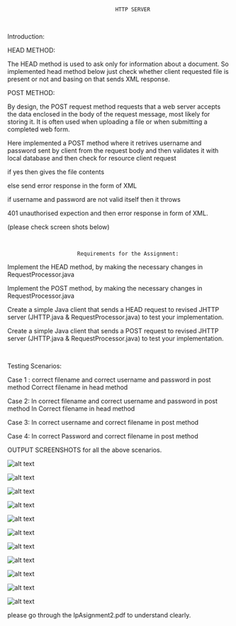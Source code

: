                                       HTTP SERVER


</br>

  Introduction:


  HEAD METHOD: 

  The HEAD method is used to ask only for information about a document. So implemented head method below just check whether client requested file is present or not and basing on that sends XML response. 


  POST METHOD:

  By design, the POST request method requests that a web server accepts the data enclosed in the body of the request message, most likely for storing it. It is often used when uploading a file or when submitting a completed web form.


  Here implemented a POST method where it retrives username and password sent by client from the request body and then validates it with local database and then check for resource client request 


  if yes then gives the file contents 

  else send error response in the form of XML

  if username and password are not valid itself then it throws

  401 unauthorised expection and then error response in form of XML.

  (please check screen shots below)


</br>


                          Requirements for the Assignment:



Implement the HEAD method, by making the necessary changes in RequestProcessor.java


Implement the POST method, by making the necessary changes in RequestProcessor.java



Create a simple Java client that sends a HEAD request to  revised JHTTP server (JHTTP.java & RequestProcessor.java) to test your implementation.



Create a simple Java client that sends a POST request to  revised JHTTP server (JHTTP.java & RequestProcessor.java) to test your implementation.


</br>

Testing Scenarios:


Case 1 : correct filename and correct username and password in post method Correct filename in head method


Case 2: In correct filename and correct username and password in post method In Correct filename in head method


Case 3: In correct username and correct filename in post method 


Case 4: In correct Password and correct filename in post method


OUTPUT SCREENSHOTS for all the above scenarios.


![alt text](https://github.com/RepakaRamateja/HTTP-Server/blob/master/Images/1.png)


![alt text](https://github.com/RepakaRamateja/HTTP-Server/blob/master/Images/2.png)


![alt text](https://github.com/RepakaRamateja/HTTP-Server/blob/master/Images/3.png)


![alt text](https://github.com/RepakaRamateja/HTTP-Server/blob/master/Images/4.png)


![alt text](https://github.com/RepakaRamateja/HTTP-Server/blob/master/Images/5.png)


![alt text](https://github.com/RepakaRamateja/HTTP-Server/blob/master/Images/6.png)


![alt text](https://github.com/RepakaRamateja/HTTP-Server/blob/master/Images/7.png)


![alt text](https://github.com/RepakaRamateja/HTTP-Server/blob/master/Images/8.png)


![alt text](https://github.com/RepakaRamateja/HTTP-Server/blob/master/Images/9.png)


![alt text](https://github.com/RepakaRamateja/HTTP-Server/blob/master/Images/10.png)


![alt text](https://github.com/RepakaRamateja/HTTP-Server/blob/master/Images/11.png)


please go through the IpAsignment2.pdf to understand clearly.


